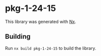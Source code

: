 # pkg-1-24-15

This library was generated with [Nx](https://nx.dev).

## Building

Run `nx build pkg-1-24-15` to build the library.
